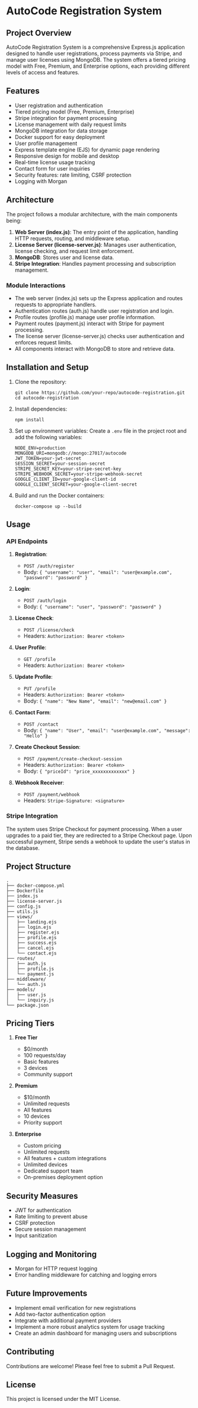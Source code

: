 # AutoCode Registration System

## Project Overview

AutoCode Registration System is a comprehensive Express.js application designed to handle user registrations, process payments via Stripe, and manage user licenses using MongoDB. The system offers a tiered pricing model with Free, Premium, and Enterprise options, each providing different levels of access and features.

## Features

-   User registration and authentication
-   Tiered pricing model (Free, Premium, Enterprise)
-   Stripe integration for payment processing
-   License management with daily request limits
-   MongoDB integration for data storage
-   Docker support for easy deployment
-   User profile management
-   Express template engine (EJS) for dynamic page rendering
-   Responsive design for mobile and desktop
-   Real-time license usage tracking
-   Contact form for user inquiries
-   Security features: rate limiting, CSRF protection
-   Logging with Morgan

## Architecture

The project follows a modular architecture, with the main components being:

1. **Web Server (index.js)**: The entry point of the application, handling HTTP requests, routing, and middleware setup.
2. **License Server (license-server.js)**: Manages user authentication, license checking, and request limit enforcement.
3. **MongoDB**: Stores user and license data.
4. **Stripe Integration**: Handles payment processing and subscription management.

### Module Interactions

-   The web server (index.js) sets up the Express application and routes requests to appropriate handlers.
-   Authentication routes (auth.js) handle user registration and login.
-   Profile routes (profile.js) manage user profile information.
-   Payment routes (payment.js) interact with Stripe for payment processing.
-   The license server (license-server.js) checks user authentication and enforces request limits.
-   All components interact with MongoDB to store and retrieve data.

## Installation and Setup

1. Clone the repository:

    ```
    git clone https://github.com/your-repo/autocode-registration.git
    cd autocode-registration
    ```

2. Install dependencies:

    ```
    npm install
    ```

3. Set up environment variables:
   Create a `.env` file in the project root and add the following variables:

    ```
    NODE_ENV=production
    MONGODB_URI=mongodb://mongo:27017/autocode
    JWT_TOKEN=your-jwt-secret
    SESSION_SECRET=your-session-secret
    STRIPE_SECRET_KEY=your-stripe-secret-key
    STRIPE_WEBHOOK_SECRET=your-stripe-webhook-secret
    GOOGLE_CLIENT_ID=your-google-client-id
    GOOGLE_CLIENT_SECRET=your-google-client-secret
    ```

4. Build and run the Docker containers:
    ```
    docker-compose up --build
    ```

## Usage

### API Endpoints

1. **Registration**:

    - `POST /auth/register`
    - Body: `{ "username": "user", "email": "user@example.com", "password": "password" }`

2. **Login**:

    - `POST /auth/login`
    - Body: `{ "username": "user", "password": "password" }`

3. **License Check**:

    - `POST /license/check`
    - Headers: `Authorization: Bearer <token>`

4. **User Profile**:

    - `GET /profile`
    - Headers: `Authorization: Bearer <token>`

5. **Update Profile**:

    - `PUT /profile`
    - Headers: `Authorization: Bearer <token>`
    - Body: `{ "name": "New Name", "email": "new@email.com" }`

6. **Contact Form**:

    - `POST /contact`
    - Body: `{ "name": "User", "email": "user@example.com", "message": "Hello" }`

7. **Create Checkout Session**:

    - `POST /payment/create-checkout-session`
    - Headers: `Authorization: Bearer <token>`
    - Body: `{ "priceId": "price_xxxxxxxxxxxxx" }`

8. **Webhook Receiver**:
    - `POST /payment/webhook`
    - Headers: `Stripe-Signature: <signature>`

### Stripe Integration

The system uses Stripe Checkout for payment processing. When a user upgrades to a paid tier, they are redirected to a Stripe Checkout page. Upon successful payment, Stripe sends a webhook to update the user's status in the database.

## Project Structure

```
.
├── docker-compose.yml
├── Dockerfile
├── index.js
├── license-server.js
├── config.js
├── utils.js
├── views/
│   ├── landing.ejs
│   ├── login.ejs
│   ├── register.ejs
│   ├── profile.ejs
│   ├── success.ejs
│   ├── cancel.ejs
│   └── contact.ejs
├── routes/
│   ├── auth.js
│   ├── profile.js
│   └── payment.js
├── middleware/
│   └── auth.js
├── models/
│   ├── user.js
│   └── inquiry.js
└── package.json
```

## Pricing Tiers

1. **Free Tier**

    - $0/month
    - 100 requests/day
    - Basic features
    - 3 devices
    - Community support

2. **Premium**

    - $10/month
    - Unlimited requests
    - All features
    - 10 devices
    - Priority support

3. **Enterprise**
    - Custom pricing
    - Unlimited requests
    - All features + custom integrations
    - Unlimited devices
    - Dedicated support team
    - On-premises deployment option

## Security Measures

-   JWT for authentication
-   Rate limiting to prevent abuse
-   CSRF protection
-   Secure session management
-   Input sanitization

## Logging and Monitoring

-   Morgan for HTTP request logging
-   Error handling middleware for catching and logging errors

## Future Improvements

-   Implement email verification for new registrations
-   Add two-factor authentication option
-   Integrate with additional payment providers
-   Implement a more robust analytics system for usage tracking
-   Create an admin dashboard for managing users and subscriptions

## Contributing

Contributions are welcome! Please feel free to submit a Pull Request.

## License

This project is licensed under the MIT License.
